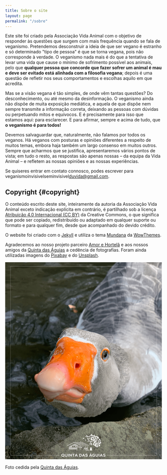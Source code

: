 ```yaml
---
title: Sobre o site
layout: page
permalink: "/sobre"
---
```

Este site foi criado pela Associação Vida Animal com o objetivo de responder às questões que surgem com mais frequência quando se fala de veganismo. Pretendemos desconstruir a ideia de que ser vegano é estranho e só determinado "tipo de pessoa" é que se torna vegana, pois não corresponde à verdade. O veganismo nada mais é do que a tentativa de levar uma vida que cause o mínimo de sofrimento possível aos animais, pelo que **qualquer pessoa que concorde que fazer sofrer um animal é mau e deve ser evitado está alinhada com a filosofia vegana**; depois é uma questão de refletir nos seus comportamentos e escolhas aquilo em que acredita.

Mas se a visão vegana é tão simples, de onde vêm tantas questões? Do desconhecimento, ou até mesmo da desinformação. O veganismo ainda não dispõe de muita exposição mediática, e aquela de que dispõe nem sempre transmite a informação correta, deixando as pessoas com dúvidas ou perpetuando mitos e equívocos. E é precisamente para isso que estamos aqui: para esclarecer. E para afirmar, sempre e acima de tudo, que **o veganismo é para todos!**

Devemos salvaguardar que, naturalmente, não falamos por todos os veganos. Há veganos com posturas e opiniões diferentes a respeito de muitos temas, embora haja também um largo consenso em muitos outros. Sempre que acharmos que se justifica, apresentaremos vários pontos de vista; em tudo o resto, as respostas são apenas nossas &#8211; da equipa da Vida Animal &#8211; e refletem as nossas opiniões e as nossas experiências.

Se quiseres entrar em contato connosco, podes escrever para veganismo<span class="display-none">invisivel</span>sem<span class="display-none">invisivel</span>duvida@gmail.com.

## Copyright {#copyright}

O conteúdo escrito deste site, inteiramente da autoria da Associação Vida Animal exceto indicação explícita em contrário, é partilhado sob a licença [Atribuição 4.0 Internacional (CC BY)](https://creativecommons.org/licenses/by/4.0/deed.pt) da Creative Commons, o que significa que pode ser copiado, redistribuído ou adaptado em qualquer suporte ou formato e para qualquer fim, desde que acompanhado do devido crédito.

O website foi criado com o [Jekyll](https://jekyllrb.com) e utiliza o tema [Mundana](https://www.wowthemes.net/mundana-jekyll-theme) da [WowThemes](https://www.wowthemes.net).

Agradecemos ao nosso projeto parceiro [Amor e Hortelã](https://www.amorehortela.pt) e aos nossos amigos da [Quinta das Águias](http://www.quintadasaguias.org) a cedência de fotografias. Foram ainda utilizadas imagens do [Pixabay](https://pixabay.com) e do [Unsplash](https://unsplash.com).

![[Foto de um ganso na Quinta das Águias]](/assets/images/quinta_aguias_ganso.png "Um ganso na Quinta das Águias")

<div class="img-caption">Foto cedida pela <a href="https://www.facebook.com/associacaoquintadasaguias/photos/pb.100064801445920.-2207520000./2254911524601273/?type=3">Quinta das Águias</a>.</div>
